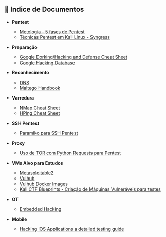 ## 📂 Indice de Documentos

* **Pentest**
  * [Metologia - 5 fases de Pentest](./metodologia-analise-hacking.md)
  * [Técnicas Pentest em Kali Linux - Syngress](./Livro%20-%20Hacking%20com%20Kali%20Linux%20Técnicas%20práticas%20para%20testes%20de%20invasão.pdf)

* **Preparação**
  * [Google Dorking/Hacking and Defense Cheat Sheet](https://www.sans.org/posters/google-hacking-and-defense-cheat-sheet)
  * [Google Hacking Database](https://www.exploit-db.com/google-hacking-database)

* **Reconhecimento**
  * [DNS](./dns.md)
  * [Maltego Handbook](https://www.maltego.com/blog/maltego-handbook-for-cyber-threat-intelligence/)

* **Varredura**
  * [NMap Cheat Sheet](https://stationx-public-download.s3.us-west-2.amazonaws.com/nmap_cheet_sheet_v7.pdf)
  * [HPing Cheat Sheet](https://cyberwar.nl/d/cheatsheets/hping3_cheatsheet_v1.0-ENG.pdf)

* **SSH Pentest**
  * [Paramiko para SSH Pentest](./paramiko-ssh.md)

* **Proxy**
  * [Uso de TOR com Python Requests para Pentest](./tor-python.md)

* **VMs Alvo para Estudos**
  * [Metasploitable2](https://docs.rapid7.com/metasploit/metasploitable-2-exploitability-guide/)
  * [Vulhub](https://www.vulnhub.com/)
  * [Vulhub Docker Images](https://hub.docker.com/u/vulhub)
  * [Kali CTF Blueprints - Criação de Máquinas Vulneráveis para testes](https://drive.google.com/file/d/1cqviXkmCYWBVxzQkvTEl-Y3XsiLwsmIa/view?usp=sharing)


* **OT**
  * [Embedded Hacking](https://drive.google.com/file/d/1B9a_esTpVW3i-O8JtLH72tcHScbdZERR/view?usp=sharing)

* **Mobile**
  * [Hacking iOS Applications a detailed testing guide](https://drive.google.com/file/d/17vxAbAbAM-6T1mnedgirlqjH4EyFmXa3/view?usp=sharing)